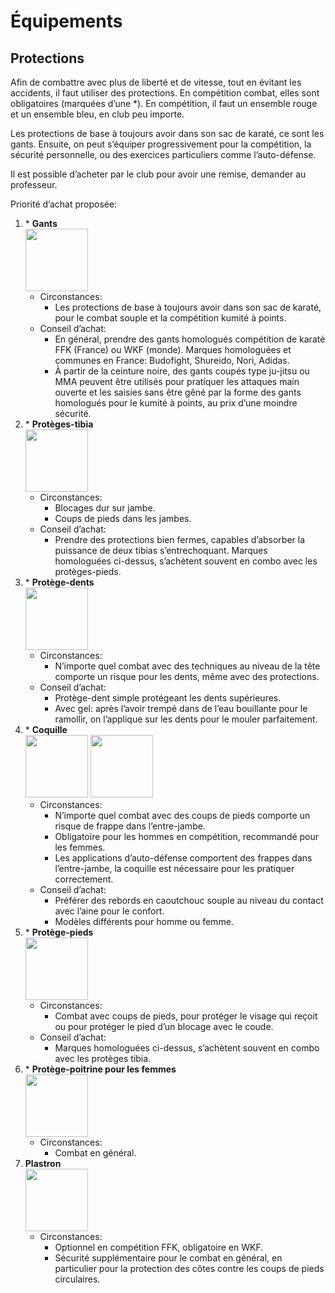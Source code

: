 # Équipements

## Protections

Afin de combattre avec plus de liberté et de vitesse, tout en évitant les accidents, il faut utiliser des protections. 
En compétition combat, elles sont obligatoires (marquées d’une \*). 
En compétition, il faut un ensemble rouge et un ensemble bleu, en club peu importe.

Les protections de base à toujours avoir dans son sac de karaté, ce sont les gants. 
Ensuite, on peut s’équiper progressivement pour la compétition, la sécurité personnelle, ou des exercices particuliers comme l’auto-défense.

Il est possible d’acheter par le club pour avoir une remise, demander au professeur.

Priorité d’achat proposée:

1. \* **Gants**   
    <img src="https://user-images.githubusercontent.com/22459427/206316550-07c4f3e5-c08b-427d-8897-9378adad4aee.png" width=100px>
	- Circonstances:
		- Les protections de base à toujours avoir dans son sac de karaté, pour le combat souple et la compétition kumité à points.
	- Conseil d’achat:
		- En général, prendre des gants homologués compétition de karaté FFK (France) ou WKF (monde). Marques homologuées et communes en France: Budofight, Shureido, Nori, Adidas.
		- À partir de la ceinture noire, des gants coupés type ju-jitsu ou MMA peuvent être utilisés pour pratiquer les attaques main ouverte et les saisies sans être gêné par la forme des gants homologués pour le kumité à points, au prix d’une moindre sécurité.
2. \* **Protèges-tibia**  
   <img src="https://user-images.githubusercontent.com/22459427/206319911-fca80302-4695-4283-84a4-93680412d7e8.png" width=100px>
	- Circonstances:
		- Blocages dur sur jambe.
		- Coups de pieds dans les jambes.
	- Conseil d’achat:
		- Prendre des protections bien fermes, capables d’absorber la puissance de deux tibias s’entrechoquant. Marques homologuées ci-dessus, s’achètent souvent en combo avec les protèges-pieds.
3. \* **Protège-dents**  
   <img src="https://user-images.githubusercontent.com/22459427/206317527-21524a0e-d79a-4e1e-8b7b-5db39b586a50.png" width=100px>
	- Circonstances:
		- N’importe quel combat avec des techniques au niveau de la tête comporte un risque pour les dents, même avec des protections.
	- Conseil d’achat:
		- Protège-dent simple protégeant les dents supérieures.
		- Avec gel: après l’avoir trempé dans de l’eau bouillante pour le ramollir, on l’applique sur les dents pour le mouler parfaitement.
4. \* **Coquille**  
   <img src="https://user-images.githubusercontent.com/22459427/206317863-250b67e4-7cfa-45ae-8721-2b00d2f2d492.png" height=100px>
   <img src="https://user-images.githubusercontent.com/22459427/206318020-2385ae9f-ebfc-40fc-9714-7219daeb97e7.png" height=100px>
	- Circonstances:
		- N’importe quel combat avec des coups de pieds comporte un risque de frappe dans l’entre-jambe.
		- Obligatoire pour les hommes en compétition, recommandé pour les femmes.
		- Les applications d’auto-défense comportent des frappes dans l’entre-jambe, la coquille est nécessaire pour les pratiquer correctement.
	- Conseil d’achat:
		- Préférer des rebords en caoutchouc souple au niveau du contact avec l’aine pour le confort.
		- Modèles différents pour homme ou femme.
5. \* **Protège-pieds**  
   <img src="https://user-images.githubusercontent.com/22459427/206318336-c4015efc-a43e-481f-9e82-b006ffc36665.png" height=100px>
	- Circonstances:
		- Combat avec coups de pieds, pour protéger le visage qui reçoit ou pour protéger le pied d’un blocage avec le coude.
	- Conseil d’achat:
		- Marques homologuées ci-dessus, s’achètent souvent en combo avec les protèges tibia.
6. \* **Protège-poitrine pour les femmes**  
   <img src="https://user-images.githubusercontent.com/22459427/206318737-4b5d6c84-cf24-4f9d-95f5-75f094e7771e.png" height=100px>
	- Circonstances:
		- Combat en général.
7. **Plastron**  
   <img src="https://user-images.githubusercontent.com/22459427/206319036-9c7625ea-da68-4fe1-bd6a-ab775f18be3b.png" height=100px>
	- Circonstances:
		- Optionnel en compétition FFK, obligatoire en WKF.
		- Sécurité supplémentaire pour le combat en général, en particulier pour la protection des côtes contre les coups de pieds circulaires.
